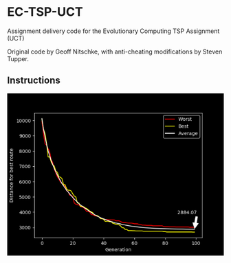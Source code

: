 # EC-TSP-UCT
Assignment delivery code for the Evolutionary Computing TSP Assignment (UCT)

Original code by Geoff Nitschke, with anti-cheating modifications by Steven Tupper.

## Instructions

![alt text](Python_scripts/plottedRuns.png "Development over generations.")

